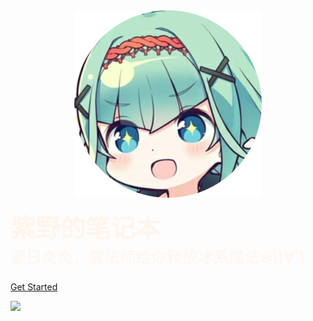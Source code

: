 <!-- ![logo](image/icon.png) -->

<center>
<a href='/'>
<img src="images/icon.png" width=300>
</a>
</center>

<b style="font-size:40px; color:#fff5ec;" >紫野的笔记本<br /></b>
<a style="font-size:25px; color:#fff5ec;">夏日炎炎，魔法师给你释放冰系魔法❄️))∀`)</a>

<a style="font-size:25px; color:#fff5ec;">
<span id="busuanzi_container_site_pv" style='display:none'>
  👀 本站总访问量：<span id="busuanzi_value_site_pv"></span> 次
</span>
</a>

<!-- [GitHub](https://github.com/nobody0know/nobody_notebook) -->
[Get Started](contact\欢迎来到紫野的笔记本.md)



<!-- 背景图片 -->

![](_media/chenmo.png)
